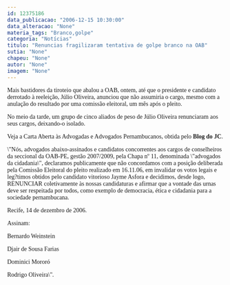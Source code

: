 ```yaml
---
id: 12375186
data_publicacao: "2006-12-15 10:30:00"
data_alteracao: "None"
materia_tags: "Branco,golpe"
categoria: "Notícias"
titulo: "Renuncias fragilizaram tentativa de golpe branco na OAB"
sutia: "None"
chapeu: "None"
autor: "None"
imagem: "None"
---
```

<p><P><FONT face=Verdana>Mais bastidores da tiroteio que abalou a OAB, ontem, até que o presidente e candidato derrotado à reeleição, Júlio Oliveira, anunciou que não assumiria o cargo, mesmo com a anulação do resultado por uma comissão eleitoral, um mês após o pleito.</FONT></P></p>
<p><P><FONT face=Verdana>No meio da tarde, um grupo de cinco aliados de peso de Júlio Oliveira renunciaram aos seus cargos, deixando-o isolado.</FONT></P></p>
<p><P><FONT face=Verdana>Veja a Carta Aberta às Advogadas e Advogados Pernambucanos, obtida pelo <STRONG>Blog do JC</STRONG>.</FONT></P></p>
<p><P><FONT face=Verdana>\"Nós, advogados abaixo-assinados e candidatos concorrentes aos cargos de conselheiros da seccional da OAB-PE, gestão 2007/2009, pela Chapa nº 11, denominada \"advogados da cidadania\", declaramos publicamente que não concordamos com a posição deliberada pela Comissão Eleitoral do pleito realizado em 16.11.06, em invalidar os votos legais e leg?timos obtidos pelo candidato vitorioso Jayme Asfora e decidimos, desde logo, RENUNCIAR coletivamente às nossas candidaturas e afirmar que a vontade das urnas deve ser respeitada por todos, como exemplo de democracia, ética e cidadania para a sociedade pernambucana. </FONT></P></p>
<p><P><FONT face=Verdana>Recife, 14 de dezembro de 2006.</FONT></P></p>
<p><P><FONT face=Verdana>Assinam:</FONT></P></p>
<p><P><FONT face=Verdana>Bernardo Weinstein</FONT></P></p>
<p><P><FONT face=Verdana>Djair de Sousa Farias</FONT></P></p>
<p><P><FONT face=Verdana>Dominici Mororó</FONT></P></p>
<p><P><FONT face=Verdana>Rodrigo Oliveira\".</FONT></P> </p>
